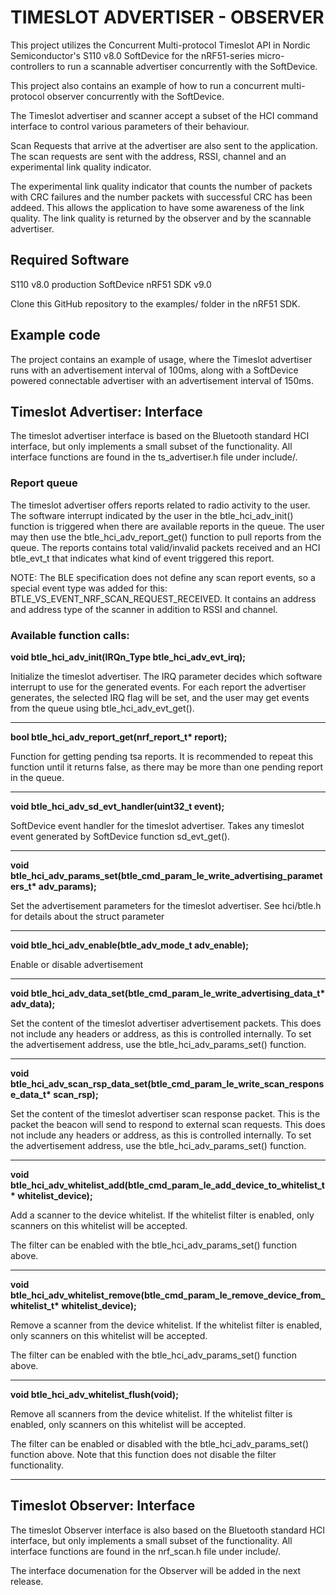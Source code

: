 # TIMESLOT ADVERTISER - OBSERVER

This project utilizes the Concurrent Multi-protocol Timeslot API in Nordic
Semiconductor's S110 v8.0 SoftDevice for the  nRF51-series micro-controllers to run a
scannable advertiser concurrently with the SoftDevice.

This project also contains an example of how to run a concurrent multi-protocol 
observer concurrently with the SoftDevice.

The Timeslot advertiser and scanner accept a subset of the HCI command interface to
control various parameters of their behaviour.

Scan Requests that arrive at the advertiser are also sent to the application.
The scan requests are sent with the address, RSSI, channel and an experimental
link quality indicator.

The experimental link quality indicator that counts the number of packets with
CRC failures and the number packets with successful CRC has been addeed.
This allows the application to have some awareness of the link quality.
The link quality is returned by the observer and by the scannable advertiser.

## Required Software
S110 v8.0 production SoftDevice
nRF51 SDK v9.0

Clone this GitHub repository to the examples/ folder in the nRF51 SDK.

## Example code

The project contains an example of usage, where the Timeslot advertiser runs
with an advertisement interval of 100ms, along with a SoftDevice powered
connectable advertiser with an advertisement interval of 150ms. 

## Timeslot Advertiser: Interface

The timeslot advertiser interface is based on the Bluetooth standard HCI
interface, but only implements a small subset of the functionality. All
interface functions are found in the ts_advertiser.h file under include/.

### Report queue

The timeslot advertiser offers reports related to radio activity to the user.
The software interrupt indicated by the user in the btle_hci_adv_init()
function is triggered when there are available reports in the queue. The user
may then use the btle_hci_adv_report_get() function to pull reports from the
queue. The reports contains total valid/invalid packets received and an HCI
btle_evt_t that indicates what kind of event triggered this report. 

NOTE: The BLE specification does not define any scan report events, so a special event
type was added for this: BTLE_VS_EVENT_NRF_SCAN_REQUEST_RECEIVED. It contains
an address and address type of the scanner in addition to RSSI and channel.

### Available function calls:

__void btle_hci_adv_init(IRQn_Type btle_hci_adv_evt_irq);__

Initialize the timeslot advertiser. The IRQ parameter decides which software
interrupt to use for the generated events. For each report the advertiser
generates, the selected IRQ flag will be set, and the user may get events from
the queue using btle_hci_adv_evt_get().


***

__bool btle_hci_adv_report_get(nrf_report_t* report);__

Function for getting pending tsa reports. It is recommended to repeat this
function until it returns false, as there may be more than one pending report
in the queue.

***

__void btle_hci_adv_sd_evt_handler(uint32_t event);__

SoftDevice event handler for the timeslot advertiser. Takes any timeslot event
generated by SoftDevice function sd_evt_get(). 

***

__void btle_hci_adv_params_set(btle_cmd_param_le_write_advertising_parameters_t* adv_params);__

Set the advertisement parameters for the timeslot advertiser. See hci/btle.h
for details about the struct parameter

***

__void btle_hci_adv_enable(btle_adv_mode_t adv_enable);__

Enable or disable advertisement

***

__void btle_hci_adv_data_set(btle_cmd_param_le_write_advertising_data_t* adv_data);__

Set the content of the timeslot advertiser advertisement packets. This does not
include any headers or address, as this is controlled internally. To set the
advertisement address, use the btle_hci_adv_params_set() function.

***

__void btle_hci_adv_scan_rsp_data_set(btle_cmd_param_le_write_scan_response_data_t* scan_rsp);__

Set the content of the timeslot advertiser scan response packet. This is the
packet the beacon will send to respond to external scan requests.  This does
not include any headers or address, as this is controlled internally.  To set
the advertisement address, use the btle_hci_adv_params_set() function.

***
__void btle_hci_adv_whitelist_add(btle_cmd_param_le_add_device_to_whitelist_t* whitelist_device);__

Add a scanner to the device whitelist. If the whitelist filter is enabled, only
scanners on this whitelist will be accepted. 

The filter can be enabled with the btle_hci_adv_params_set() function above.

***

__void btle_hci_adv_whitelist_remove(btle_cmd_param_le_remove_device_from_whitelist_t* whitelist_device);__

Remove a scanner from the device whitelist. If the whitelist filter is enabled,
only scanners on this whitelist will be accepted. 

The filter can be enabled with the btle_hci_adv_params_set() function above.

***

__void btle_hci_adv_whitelist_flush(void);__

Remove all scanners from the device whitelist. If the whitelist filter is
enabled, only scanners on this whitelist will be accepted. 

The filter can be enabled or disabled with the btle_hci_adv_params_set()
function above.  Note that this function does not disable the filter
functionality.
 
***

## Timeslot Observer: Interface

The timeslot Observer interface is also based on the Bluetooth standard HCI
interface, but only implements a small subset of the functionality. All
interface functions are found in the nrf_scan.h file under include/.

The interface documenation for the Observer will be added in the next release.
